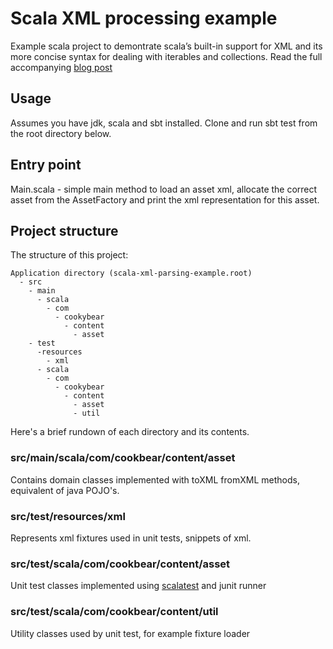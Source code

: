 # Scala XML processing example
Example scala project to demontrate scala’s built-in support for XML and its more concise syntax for dealing with iterables and collections. Read the full accompanying [blog post](http://joncook.github.io/blog/2013/11/03/xml-processing-with-scala/)

## Usage
Assumes you have jdk, scala and sbt installed. Clone and run sbt test from the root directory below.

## Entry point
Main.scala - simple main method to load an asset xml, allocate the correct asset from the AssetFactory and print the xml representation for this asset.

## Project structure
The structure of this project: 

    Application directory (scala-xml-parsing-example.root)
      - src
        - main
          - scala
            - com
              - cookybear
                - content
                  - asset
        - test
          -resources
            - xml
          - scala
            - com
              - cookybear
                - content
                  - asset
                  - util
        

Here's a brief rundown of each directory and its contents.

### src/main/scala/com/cookbear/content/asset
Contains domain classes implemented with toXML fromXML methods, equivalent of java POJO's.

### src/test/resources/xml
Represents xml fixtures used in unit tests, snippets of xml.

### src/test/scala/com/cookbear/content/asset
Unit test classes implemented using [scalatest](http://www.scalatest.org/) and junit runner

### src/test/scala/com/cookbear/content/util
Utility classes used by unit test, for example fixture loader
